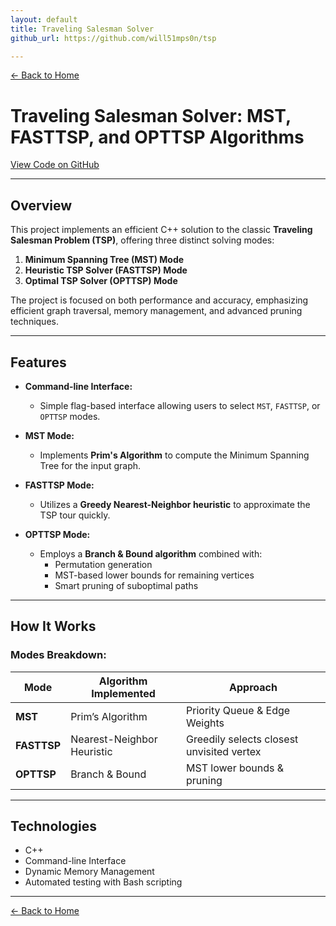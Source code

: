 ```yaml
---
layout: default
title: Traveling Salesman Solver
github_url: https://github.com/will51mps0n/tsp

---
```


[← Back to Home](../index.html)

# Traveling Salesman Solver: MST, FASTTSP, and OPTTSP Algorithms  
[View Code on GitHub](https://github.com/will51mps0n/tsp_solver)


---

## Overview

This project implements an efficient C++ solution to the classic **Traveling Salesman Problem (TSP)**, offering three distinct solving modes:

1. **Minimum Spanning Tree (MST) Mode**  
2. **Heuristic TSP Solver (FASTTSP) Mode**  
3. **Optimal TSP Solver (OPTTSP) Mode**

The project is focused on both performance and accuracy, emphasizing efficient graph traversal, memory management, and advanced pruning techniques.

---

## Features
- **Command-line Interface:**  
  - Simple flag-based interface allowing users to select `MST`, `FASTTSP`, or `OPTTSP` modes.
  
- **MST Mode:**  
  - Implements **Prim's Algorithm** to compute the Minimum Spanning Tree for the input graph.
  
- **FASTTSP Mode:**  
  - Utilizes a **Greedy Nearest-Neighbor heuristic** to approximate the TSP tour quickly.
  
- **OPTTSP Mode:**  
  - Employs a **Branch & Bound algorithm** combined with:
    - Permutation generation
    - MST-based lower bounds for remaining vertices
    - Smart pruning of suboptimal paths

---

## How It Works

### Modes Breakdown:

| Mode      | Algorithm Implemented | Approach |
|----------|----------------------|---------|
| **MST**      | Prim’s Algorithm | Priority Queue & Edge Weights |
| **FASTTSP**  | Nearest-Neighbor Heuristic | Greedily selects closest unvisited vertex |
| **OPTTSP**   | Branch & Bound | MST lower bounds & pruning |

---

## Technologies
- C++
- Command-line Interface
- Dynamic Memory Management
- Automated testing with Bash scripting

---

[← Back to Home](../index.html)